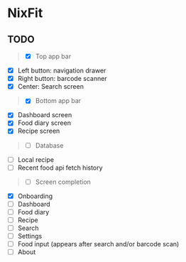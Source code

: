 # NixFit

## TODO
> - [x] Top app bar
- [x] Left button: navigation drawer
- [x] Right button: barcode scanner
- [x] Center: Search screen

> - [x] Bottom app bar
- [x] Dashboard screen
- [x] Food diary screen
- [x] Recipe screen

> - [ ] Database
- [ ] Local recipe
- [ ] Recent food api fetch history

> - [ ] Screen completion
- [x] Onboarding
- [ ] Dashboard
- [ ] Food diary
- [ ] Recipe
- [ ] Search
- [ ] Settings
- [ ] Food input (appears after search and/or barcode scan)
- [ ] About
